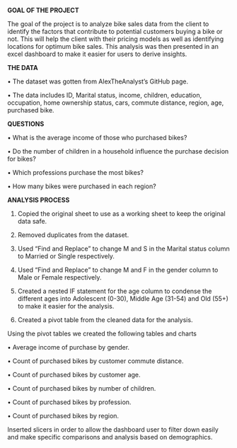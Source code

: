 **GOAL OF THE PROJECT**

The goal of the project is to analyze bike sales data from the client to identify the factors that contribute to potential customers buying a bike or not. This will help the client with their pricing models as well as identifying locations for optimum bike sales. This analysis was then presented in an excel dashboard to make it easier for users to derive insights. 

**THE DATA**

•	The dataset was gotten from AlexTheAnalyst’s GitHub page. 

•	The data includes ID, Marital status, income, children, education, occupation, home ownership status, cars, commute distance, region, age, purchased bike.

**QUESTIONS**

•	What is the average income of those who purchased bikes?

•	Do the number of children in a household influence the purchase decision for bikes?

•	Which professions purchase the most bikes?

•	How many bikes were purchased in each region?

**ANALYSIS PROCESS**

1.	Copied the original sheet to use as a working sheet to keep the original data safe. 

2.	Removed duplicates from the dataset. 

3.	Used “Find and Replace” to change M and S in the Marital status column to Married or Single respectively.

4.	Used “Find and Replace” to change M and F in the gender column to Male or Female respectively.

5.	Created a nested IF statement for the age column to condense the different ages into Adolescent (0-30), Middle Age (31-54) and Old (55+) to make it easier for the analysis. 

6.	Created a pivot table from the cleaned data for the analysis.

Using the pivot tables we created the following tables and charts

•	Average income of purchase by gender.

•	Count of purchased bikes by customer commute distance.

•	Count of purchased bikes by customer age.

•	Count of purchased bikes by number of children.

•	Count of purchased bikes by profession.

•	Count of purchased bikes by region.

Inserted slicers in order to allow the dashboard user to filter down easily and make specific comparisons and analysis based on demographics. 
